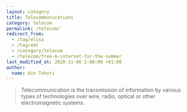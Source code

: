 ```yaml
---
layout: category
title: Telecommunications
category: telecom
permalink: /telecom/
redirect_from:
  - /tag/elisa
  - /tag/emt
  - /category/telecom
  - /telecom/free-m-internet-for-the-summer
last_modified_at: 2020-11-06 2:08:00 +01:00
author:
  name: Ain Tohvri
---
```

> Telecommunication is the transmission of information by various types of technologies over wire, radio, optical or other electromagnetic systems.
